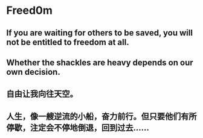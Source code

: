 # Freed0m

## If you are waiting for others to be saved, you will not be entitled to freedom at all.


## Whether the shackles are heavy depends on our own decision.


## 自由让我向往天空。

## 人生，像一艘逆流的小船，奋力前行。但只要他们有所停歇，注定会不停地倒退，回到过去......
